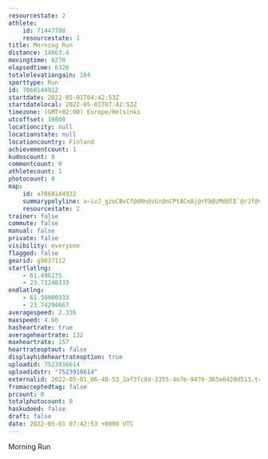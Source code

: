 ```yaml
---
resourcestate: 2
athlete:
    id: 71447788
    resourcestate: 1
title: Morning Run
distance: 14663.4
movingtime: 6278
elapsedtime: 6326
totalelevationgain: 184
sporttype: Run
id: 7068144922
startdate: 2022-05-01T04:42:53Z
startdatelocal: 2022-05-01T07:42:53Z
timezone: (GMT+02:00) Europe/Helsinki
utcoffset: 10800
locationcity: null
locationstate: null
locationcountry: Finland
achievementcount: 1
kudoscount: 0
commentcount: 0
athletecount: 1
photocount: 0
map:
    id: a7068144922
    summarypolyline: a~ivJ_gzoCBvCf@dNn@zGr@nCPtACnAj@rFb@zMd@lE`@rJf@vDC`Bo@vBe@@_@]mA]SJKh@}AAw@t@w@xCk@lA_@_@i@kA{A_Bm@Tm@dBGh@y@xAkAfAc@bAk@h@[r@c@pBc@f@sBbEg@~BqAlBgAxC_AzCs@pBuAhDYh@yA~@sAbBs@vA_@lGa@fBs@hCCxCOhFYhEu@rESxBoB`IIjARdAGlCgAhGSrEWzCFnAGj@}@~Eo@hB]jBWxEWfA^xBRJnBhC~@jBPJvGrJl@`@rEZHb@ElClDtJVP~ASzCcAI_CO{JOgCTT`B{@t@NY[aAL{@|@Mj@?bAH`@GRBlEPrJLbUnAlWQXaBl@Ex@NtCv@hCRpA@dCH@VuAT_@N?Zb@x@xOhAbFzAjCVpAHzBWf@cAhDBd@_Ab@]`Ag@i@_A}Cs@M}CjC]f@oA|@Q\_AbEe@zCk@xCy@xCQm@GeAs@oCw@y@WLgAa@_A{@cCaIoBkFk@uB]sCS_Ed@qH@{D}@gDm@]e@Fq@q@DaC[kBIuEHY|@YjBmBn@uBpAwCJoCAmBUiBKqCHuCIyEJsDbAoA`CeBrA{AJwAh@mARkA?aCS}DNkGTcAHgA|ByBDeCrAcEHqA?c@Mk@a@a@KY@}@OaBBsCKw@i@q@{@bASU]yAcA_Cm@cEGcCLgDv@}Bv@qIEuAgAuAj@yFf@iAzAmFd@q@`BoHdA}AfAaClAmDpAmCl@mCNUl@Mn@yAHq@O_Bs@yCs@cCzA}EnAuCfAgDv@gAJBZcBfAeBVwAdAsB|@wAN{Bp@Ut@wBp@_C^]lBn@bAbAJ[PgES_CDc@f@y@r@a@Lw@QgB[u@D}@MyAGgGGgBYmCByBOyACuBaAiEXyDKeC?cESw@GcDDsAGs@JeADmDL_AbA_DL{@jA_EdAaDhAgCf@{BtAsDHc@?oBVsAl@sHTwABsAJWp@[Z_@p@mC^iEz@eGv@gDFyDnAeDH}BfBUtAmBF{A_@mE@}EWmB^cBL}ACcC]oBQe@OG]nAk@?q@jAiCIcHlAQ`@gCf@ONK^o@RcB@{At@qANYxA{BMe@z@GfDNlEVhCBtDAjBa@xB]d@cBASE]_Ae@V_@x@OfA]Tw@LApBWdBSRoB\sCtACnBSlBg@Ds@f@eA@i@XQr@@xBH|@JFnCo@`CuA
    resourcestate: 2
trainer: false
commute: false
manual: false
private: false
visibility: everyone
flagged: false
gearid: g9037112
startlatlng:
    - 61.496175
    - 23.73248333
endlatlng:
    - 61.50000333
    - 23.74294667
averagespeed: 2.336
maxspeed: 4.66
hasheartrate: true
averageheartrate: 132
maxheartrate: 157
heartrateoptout: false
displayhideheartrateoption: true
uploadid: 7523916614
uploadidstr: "7523916614"
externalid: 2022-05-01_06-40-53_2af3fc8d-2355-4e7e-9470-365e6420d513.tcx
fromacceptedtag: false
prcount: 0
totalphotocount: 0
haskudoed: false
draft: false
date: 2022-05-01 07:42:53 +0000 UTC
---
```

Morning Run